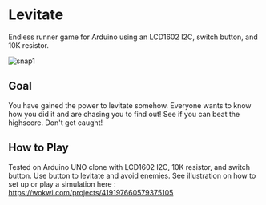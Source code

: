# Levitate
Endless runner game for Arduino using an LCD1602 I2C, switch button, and 10K resistor.

![snap1](https://github.com/user-attachments/assets/ca114548-2553-460a-9182-275fc02d3a63)

## Goal
You have gained the power to levitate somehow. Everyone wants to know how you did it and are chasing you to find out! See if you can beat the highscore. Don't get caught!

## How to Play
Tested on Arduino UNO clone with LCD1602 I2C, 10K resistor, and switch button. Use button to levitate and avoid enemies. See illustration on how to set up or play a simulation here : https://wokwi.com/projects/419197660579375105
